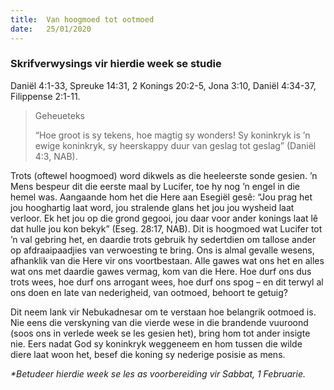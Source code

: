 ```yaml
---
title:  Van hoogmoed tot ootmoed
date:   25/01/2020
---
```


### Skrifverwysings vir hierdie week se studie 
Daniël 4:1-33, Spreuke 14:31, 2 Konings 20:2-5, Jona 3:10, Daniël 4:34-37, Filippense 2:1-11. 

> <p>Geheueteks</p> 
> “Hoe groot is sy tekens, hoe magtig sy wonders! Sy koninkryk is ’n ewige koninkryk, sy heerskappy duur van geslag tot geslag” (Daniël 4:3, NAB). 

Trots (oftewel hoogmoed) word dikwels as die heeleerste sonde gesien. ’n Mens bespeur dit die eerste maal by Lucifer, toe hy nog ’n engel in die hemel was. Aangaande hom het die Here aan Esegiël gesê: “Jou prag het jou hooghartig laat word, jou stralende glans het jou jou wysheid laat verloor. Ek het jou op die grond gegooi, jou daar voor ander konings laat lê dat hulle jou kon bekyk” (Eseg. 28:17, NAB). Dit is hoogmoed wat Lucifer tot ’n val gebring het, en daardie trots gebruik hy sedertdien om tallose ander op afdraaipaadjies van verwoesting te bring. Ons is almal gevalle wesens, afhanklik van die Here vir ons voortbestaan. Alle gawes wat ons het en alles wat ons met daardie gawes vermag, kom van die Here. Hoe durf ons dus trots wees, hoe durf ons arrogant wees, hoe durf ons spog – en dit terwyl al ons doen en late van nederigheid, van ootmoed, behoort te getuig? 

Dit neem lank vir Nebukadnesar om te verstaan hoe belangrik ootmoed is. Nie eens die verskyning van die vierde wese in die brandende vuuroond (soos ons in verlede week se les gesien het), bring hom tot ander insigte nie. Eers nadat God sy koninkryk weggeneem en hom tussen die wilde diere laat woon het, besef die koning sy nederige posisie as mens. 

_*Betudeer hierdie week se les as voorbereiding vir Sabbat, 1 Februarie._